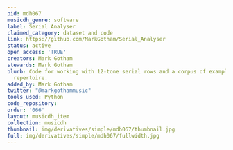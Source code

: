 ```yaml
---
pid: mdh067
musicdh_genre: software
label: Serial Analyser
claimed_category: dataset and code
link: https://github.com/MarkGotham/Serial_Analyser
status: active
open_access: 'TRUE'
creators: Mark Gotham
stewards: Mark Gotham
blurb: Code for working with 12-tone serial rows and a corpus of examples from the
  repertoire.
added_by: Mark Gotham
twitter: "@markgothammusic"
tools_used: Python
code_repository:
order: '066'
layout: musicdh_item
collection: musicdh
thumbnail: img/derivatives/simple/mdh067/thumbnail.jpg
full: img/derivatives/simple/mdh067/fullwidth.jpg
---
```

